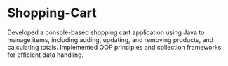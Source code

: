 # Shopping-Cart
Developed a console-based shopping cart application using Java to manage items, including adding, updating, and removing products, and calculating totals. Implemented OOP principles and collection frameworks for efficient data handling.
